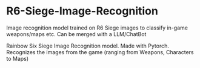 # R6-Siege-Image-Recognition
Image recognition model trained on R6 Siege images to classify in-game weapons/maps etc. Can be merged with a LLM/ChatBot

Rainbow Six Siege Image Recognition model. Made with Pytorch. Recognizes the images from the game (ranging from Weapons, Characters to Maps)
